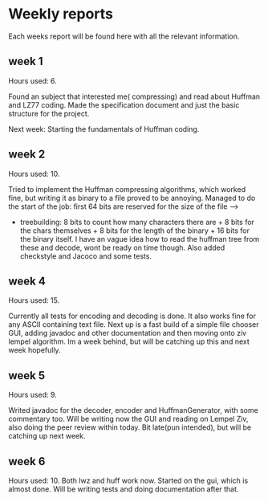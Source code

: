 # Weekly reports
Each weeks report will be found here with all the relevant information.

## week 1
Hours used: 6.

Found an subject that interested me( compressing) and read about Huffman and LZ77 coding. Made the specification document and just the basic structure for the project. 

Next week: Starting the fundamentals of Huffman coding.


## week 2
Hours used: 10.


Tried to implement the Huffman compressing algorithms, which worked fine, but writing it as binary to a file proved to be annoying. 
Managed to do the start of the job: first 64 bits are reserved for the size of the file --> 
+ treebuilding: 8 bits to count how many characters there are + 8 bits for the chars themselves + 8 bits for the length of the binary + 16 bits for the binary itself.
I have an vague idea how to read the huffman tree from these and decode, wont be ready on time though.
Also added checkstyle and Jacoco and some tests. 


## week 4
Hours used: 15.

Currently all tests for encoding and decoding is done. It also works fine for any ASCII containing text file. Next up is a fast build of a simple file chooser GUI, adding javadoc and other documentation and then moving onto ziv lempel algorithm. Im a week behind, but will be catching up this and next week hopefully. 


## week 5
Hours used: 9.

Writed javadoc for the decoder, encoder and HuffmanGenerator, with some commentary too. Will be writing now the GUI and reading on Lempel Ziv, also doing the peer review within today. Bit late(pun intended), but will be catching up next week.

## week 6
Hours used: 10.
Both lwz and huff work now. Started on the gui, which is almost done. Will be writing tests and doing documentation after that.
